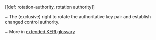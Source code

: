 [[def: rotation-authority, rotation authority]]

~ The (exclusive) right to rotate the authoritative key pair and establish changed control authority.

~ More in <a href="https://weboftrust.github.io/WOT-terms/docs/glossary/rotation-authority">extended KERI glossary</a>
